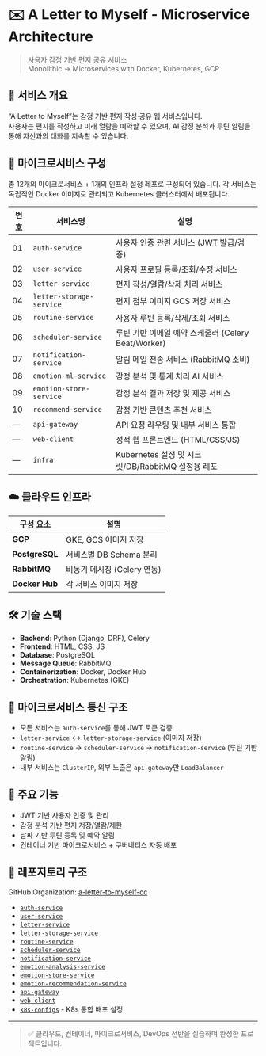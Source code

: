 
# ✉️ A Letter to Myself - Microservice Architecture

> 사용자 감정 기반 편지 공유 서비스  
> Monolithic → Microservices with Docker, Kubernetes, GCP

## 📌 서비스 개요

“A Letter to Myself”는 감정 기반 편지 작성·공유 웹 서비스입니다.  
사용자는 편지를 작성하고 미래 열람을 예약할 수 있으며, AI 감정 분석과 루틴 알림을 통해 자신과의 대화를 지속할 수 있습니다.


## 🧩 마이크로서비스 구성

총 12개의 마이크로서비스 + 1개의 인프라 설정 레포로 구성되어 있습니다. 각 서비스는 독립적인 Docker 이미지로 관리되고 Kubernetes 클러스터에서 배포됩니다.

| 번호 | 서비스명 | 설명 |
|------|----------|------|
| 01 | `auth-service` | 사용자 인증 관련 서비스 (JWT 발급/검증) |
| 02 | `user-service` | 사용자 프로필 등록/조회/수정 서비스 |
| 03 | `letter-service` | 편지 작성/열람/삭제 처리 서비스 |
| 04 | `letter-storage-service` | 편지 첨부 이미지 GCS 저장 서비스 |
| 05 | `routine-service` | 사용자 루틴 등록/삭제/조회 서비스 |
| 06 | `scheduler-service` | 루틴 기반 이메일 예약 스케줄러 (Celery Beat/Worker) |
| 07 | `notification-service` | 알림 메일 전송 서비스 (RabbitMQ 소비) |
| 08 | `emotion-ml-service` | 감정 분석 및 통계 처리 AI 서비스 |
| 09 | `emotion-store-service` | 감정 분석 결과 저장 및 제공 서비스 |
| 10 | `recommend-service` | 감정 기반 콘텐츠 추천 서비스 |
| — | `api-gateway` | API 요청 라우팅 및 내부 서비스 통합 |
| — | `web-client` | 정적 웹 프론트엔드 (HTML/CSS/JS) |
| — | `infra` | Kubernetes 설정 및 시크릿/DB/RabbitMQ 설정용 레포 |



## ☁️ 클라우드 인프라

| 구성 요소     | 설명 |
|--------------|------|
| **GCP**           | GKE, GCS 이미지 저장 |
| **PostgreSQL**    | 서비스별 DB Schema 분리 |
| **RabbitMQ**      | 비동기 메시징 (Celery 연동) |
| **Docker Hub**    | 각 서비스 이미지 저장 |



## 🛠 기술 스택

- **Backend**: Python (Django, DRF), Celery
- **Frontend**: HTML, CSS, JS
- **Database**: PostgreSQL
- **Message Queue**: RabbitMQ
- **Containerization**: Docker, Docker Hub
- **Orchestration**: Kubernetes (GKE)


## 🔁 마이크로서비스 통신 구조

- 모든 서비스는 `auth-service`를 통해 JWT 토큰 검증
- `letter-service` ↔ `letter-storage-service` (이미지 저장)
- `routine-service` → `scheduler-service` → `notification-service` (루틴 기반 알림)
- 내부 서비스는 `ClusterIP`, 외부 노출은 `api-gateway`만 `LoadBalancer`


## 🧪 주요 기능

- JWT 기반 사용자 인증 및 관리
- 감정 분석 기반 편지 저장/열람/제한
- 날짜 기반 루틴 등록 및 예약 알림
- 컨테이너 기반 마이크로서비스 + 쿠버네티스 자동 배포


## 🧱 레포지토리 구조

GitHub Organization: [a-letter-to-myself-cc](https://github.com/orgs/a-letter-to-myself-cc/repositories)

- [`auth-service`](https://github.com/a-letter-to-myself-cc/auth-service)
- [`user-service`](https://github.com/a-letter-to-myself-cc/user-service)
- [`letter-service`](https://github.com/a-letter-to-myself-cc/letter-service)
- [`letter-storage-service`](https://github.com/a-letter-to-myself-cc/letter-storage-service)
- [`routine-service`](https://github.com/a-letter-to-myself-cc/routine-service)
- [`scheduler-service`](https://github.com/a-letter-to-myself-cc/scheduler-service)
- [`notification-service`](https://github.com/a-letter-to-myself-cc/notification-service)
- [`emotion-analysis-service`](https://github.com/a-letter-to-myself-cc/emotion-analysis-service)
- [`emotion-store-service`](https://github.com/a-letter-to-myself-cc/emotion-store-service)
- [`emotion-recommendation-service`](https://github.com/a-letter-to-myself-cc/emotion-recommendation-service)
- [`api-gateway`](https://github.com/a-letter-to-myself-cc/api-gateway)
- [`web-client`](https://github.com/a-letter-to-myself-cc/web-client)
- [`k8s-configs`](https://github.com/a-letter-to-myself-cc/k8s-configs) - K8s 통합 배포 설정

---

> ✅ 클라우드, 컨테이너, 마이크로서비스, DevOps 전반을 실습하며 완성한 프로젝트입니다.  
